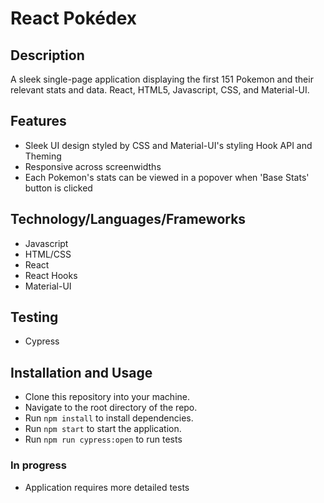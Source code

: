 # React Pokédex

## Description
A sleek single-page application displaying the first 151 Pokemon and their relevant stats and data. React, HTML5, Javascript, CSS, and Material-UI.

## Features
- Sleek UI design styled by CSS and Material-UI's styling Hook API and Theming
- Responsive across screenwidths
- Each Pokemon's stats can be viewed in a popover when 'Base Stats' button is clicked

## Technology/Languages/Frameworks
- Javascript
- HTML/CSS
- React
- React Hooks
- Material-UI

## Testing
- Cypress

## Installation and Usage
- Clone this repository into your machine.
- Navigate to the root directory of the repo.
- Run ```npm install``` to install dependencies.
- Run ```npm start``` to start the application.
- Run ```npm run cypress:open``` to run tests

### In progress
- Application requires more detailed tests